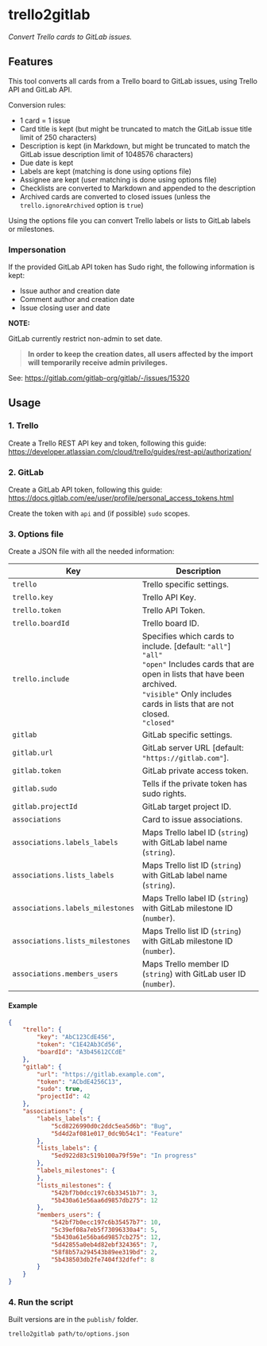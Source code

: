 # trello2gitlab

*Convert Trello cards to GitLab issues.*

## Features

This tool converts all cards from a Trello board to GitLab issues, using Trello API and GitLab API.

Conversion rules:
- 1 card = 1 issue
- Card title is kept (but might be truncated to match the GitLab issue title limit of 250 characters)
- Description is kept (in Markdown, but might be truncated to match the GitLab issue description limit of 1048576 characters)
- Due date is kept
- Labels are kept (matching is done using options file)
- Assignee are kept (user matching is done using options file)
- Checklists are converted to Markdown and appended to the description
- Archived cards are converted to closed issues (unless the `trello.ignoreArchived` option is `true`)

Using the options file you can convert Trello labels or lists to GitLab labels or milestones.

### Impersonation

If the provided GitLab API token has Sudo right, the following information is kept:
- Issue author and creation date
- Comment author and creation date
- Issue closing user and date

**NOTE:** 

GitLab currently restrict non-admin to set date.

> **In order to keep the creation dates, all users affected by the import will temporarily receive admin privileges.**

See: https://gitlab.com/gitlab-org/gitlab/-/issues/15320

## Usage

### 1. Trello

Create a Trello REST API key and token, following this guide: https://developer.atlassian.com/cloud/trello/guides/rest-api/authorization/

### 2. GitLab

Create a GitLab API token, following this guide: https://docs.gitlab.com/ee/user/profile/personal_access_tokens.html

Create the token with `api` and (if possible) `sudo` scopes.

### 3. Options file

Create a JSON file with all the needed information: 

 Key                             | Description
---------------------------------|---
`trello`                         | Trello specific settings.
`trello.key`                     | Trello API Key.
`trello.token`                   | Trello API Token.
`trello.boardId`                 | Trello board ID.
`trello.include`                 | Specifies which cards to include. [default: `"all"`]<br />`"all"`<br />`"open"` Includes cards that are open in lists that have been archived.<br />`"visible"` Only includes cards in lists that are not closed.<br />`"closed"`
`gitlab`                         | GitLab specific settings.
`gitlab.url`                     | GitLab server URL [default: `"https://gitlab.com"`].
`gitlab.token`                   | GitLab private access token.
`gitlab.sudo`                    | Tells if the private token has sudo rights.
`gitlab.projectId`               | GitLab target project ID.
`associations`                   | Card to issue associations.
`associations.labels_labels`     | Maps Trello label ID (`string`) with GitLab label name (`string`).
`associations.lists_labels`      | Maps Trello list ID (`string`) with GitLab label name (`string`).
`associations.labels_milestones` | Maps Trello label ID (`string`) with GitLab milestone ID (`number`).
`associations.lists_milestones`  | Maps Trello list ID (`string`) with GitLab milestone ID (`number`).
`associations.members_users`     | Maps Trello member ID (`string`) with GitLab user ID (`number`).

#### Example

```json
{
    "trello": {
        "key": "AbC123CdE456",
        "token": "C1E42Ab3Cd56",
        "boardId": "A3b45612CCdE"
    },
    "gitlab": {
        "url": "https://gitlab.example.com",
        "token": "ACbdE4256C13",
        "sudo": true,
        "projectId": 42
    },
    "associations": {
        "labels_labels": {
            "5cd8226990d0c2ddc5ea5d6b": "Bug",
            "5d4d2af081e017_0dc9b54c1": "Feature"
        },
        "lists_labels": {
            "5ed922d83c519b100a79f59e": "In progress"
        },
        "labels_milestones": {
        },
        "lists_milestones": {
            "542bf7b0dcc197c6b33451b7": 3,
            "5b430a61e56aa6d9857db275": 12
        },
        "members_users": {
            "542bf7b0ecc197c6b35457b7": 10,
            "5c39ef08a7eb5f73096330a4": 5,
            "5b430a61e56ba6d9857cb275": 12,
            "5d42855a0eb4d82ebf324365": 7,
            "58f8b57a294543b89ee319bd": 2,
            "5b438503db2fe7404f32dfef": 8
        }
    }
}
```

### 4. Run the script

Built versions are in the `publish/` folder.

```
trello2gitlab path/to/options.json
```

